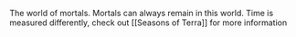 The world of mortals. Mortals can always remain in this world.
Time is measured differently, check out [[Seasons of Terra]] for more information
